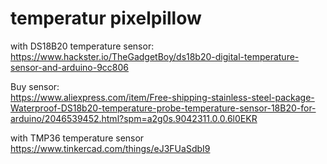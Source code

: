 # temperatur pixelpillow



with DS18B20 temperature sensor:<br>
https://www.hackster.io/TheGadgetBoy/ds18b20-digital-temperature-sensor-and-arduino-9cc806


Buy sensor:<br>
https://www.aliexpress.com/item/Free-shipping-stainless-steel-package-Waterproof-DS18b20-temperature-probe-temperature-sensor-18B20-for-arduino/2046539452.html?spm=a2g0s.9042311.0.0.6l0EKR


with TMP36 temperature sensor
https://www.tinkercad.com/things/eJ3FUaSdbI9 
